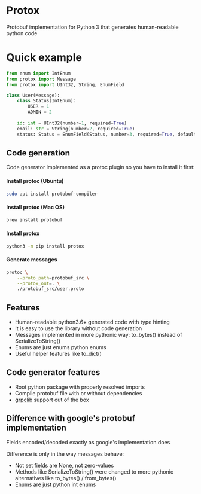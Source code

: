 # Protox
Protobuf implementation for Python 3 that generates human-readable python code 

# Quick example
```python
from enum import IntEnum
from protox import Message
from protox import UInt32, String, EnumField

class User(Message):
    class Status(IntEnum):
        USER = 1
        ADMIN = 2       
        
    id: int = UInt32(number=1, required=True)
    email: str = String(number=2, required=True)
    status: Status = EnumField(Status, number=3, required=True, default=Status.USER)
```

## Code generation
Code generator implemented as a protoc plugin so you have to install it first:

#### Install protoc (Ubuntu)
```bash
sudo apt install protobuf-compiler
```

#### Install protoc (Mac OS)
```bash
brew install protobuf
```

#### Install protox
```bash
python3 -m pip install protox
````

#### Generate messages
```bash
protoc \
    --proto_path=protobuf_src \
    --protox_out=. \
    ./protobuf_src/user.proto
```

## Features
* Human-readable python3.6+ generated code with type hinting
* It is easy to use the library without code generation
* Messages implemented in more pythonic way: to_bytes() instead of SerializeToString()
* Enums are just enums python enums
* Useful helper features like to_dict()

## Code generator features
* Root python package with properly resolved imports
* Compile protobuf file with or without dependencies
* [grpclib](https://github.com/vmagamedov/grpclib/) support out of the box

## Difference with google's protobuf implementation
Fields encoded/decoded exactly as google's implementation does

Difference is only in the way messages behave:
* Not set fields are None, not zero-values
* Methods like SerializeToString() were changed to more pythonic alternatives like to_bytes() / from_bytes()
* Enums are just python int enums 
